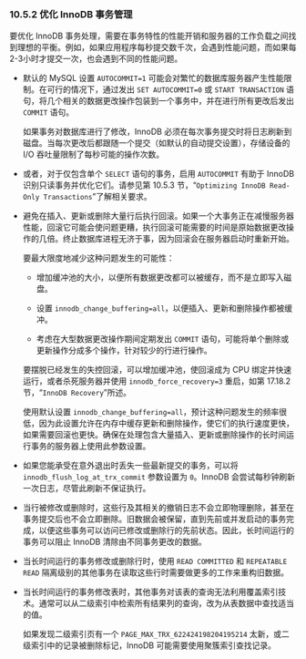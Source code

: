 ### 10.5.2 优化 InnoDB 事务管理

要优化 InnoDB 事务处理，需要在事务特性的性能开销和服务器的工作负载之间找到理想的平衡。例如，如果应用程序每秒提交数千次，会遇到性能问题，而如果每2-3小时才提交一次，也会遇到不同的性能问题。

- 默认的 MySQL 设置 `AUTOCOMMIT=1` 可能会对繁忙的数据库服务器产生性能限制。在可行的情况下，通过发出 `SET AUTOCOMMIT=0` 或 `START TRANSACTION` 语句，将几个相关的数据更改操作包装到一个事务中，并在进行所有更改后发出 `COMMIT` 语句。

  如果事务对数据库进行了修改，InnoDB 必须在每次事务提交时将日志刷新到磁盘。当每次更改后都跟随一个提交（如默认的自动提交设置），存储设备的 I/O 吞吐量限制了每秒可能的操作次数。

- 或者，对于仅包含单个 `SELECT` 语句的事务，启用 `AUTOCOMMIT` 有助于 InnoDB 识别只读事务并优化它们。请参见第 10.5.3 节，“`Optimizing InnoDB Read-Only Transactions`”了解相关要求。


- 避免在插入、更新或删除大量行后执行回滚。如果一个大事务正在减慢服务器性能，回滚它可能会使问题更糟，执行回滚可能需要的时间是原始数据更改操作的几倍。终止数据库进程无济于事，因为回滚会在服务器启动时重新开始。

  要最大限度地减少这种问题发生的可能性：

  - 增加缓冲池的大小，以便所有数据更改都可以被缓存，而不是立即写入磁盘。

  - 设置 `innodb_change_buffering=all`，以便插入、更新和删除操作都被缓冲。

  - 考虑在大型数据更改操作期间定期发出 `COMMIT` 语句，可能将单个删除或更新操作分成多个操作，针对较少的行进行操作。

  要摆脱已经发生的失控回滚，可以增加缓冲池，使回滚成为 CPU 绑定并快速运行，或者杀死服务器并使用 `innodb_force_recovery=3` 重启，如第 17.18.2 节，“`InnoDB Recovery`”所述。

  使用默认设置 `innodb_change_buffering=all`，预计这种问题发生的频率很低，因为此设置允许在内存中缓存更新和删除操作，使它们的执行速度更快，如果需要回滚也更快。确保在处理包含大量插入、更新或删除操作的长时间运行事务的服务器上使用此参数设置。

- 如果您能承受在意外退出时丢失一些最新提交的事务，可以将 `innodb_flush_log_at_trx_commit` 参数设置为 `0`。InnoDB 会尝试每秒钟刷新一次日志，尽管此刷新不保证执行。


- 当行被修改或删除时，这些行及其相关的撤销日志不会立即物理删除，甚至在事务提交后也不会立即删除。旧数据会被保留，直到先前或并发启动的事务完成，以便这些事务可以访问已修改或删除行的先前状态。因此，长时间运行的事务可以阻止 InnoDB 清除由不同事务更改的数据。


- 当长时间运行的事务修改或删除行时，使用 `READ COMMITTED` 和 `REPEATABLE READ` 隔离级别的其他事务在读取这些行时需要做更多的工作来重构旧数据。


- 当长时间运行的事务修改表时，其他事务对该表的查询无法利用覆盖索引技术。通常可以从二级索引中检索所有结果列的查询，改为从表数据中查找适当的值。

  如果发现二级索引页有一个 `PAGE_MAX_TRX_622424198204195214` 太新，或二级索引中的记录被删除标记，InnoDB 可能需要使用聚簇索引查找记录。